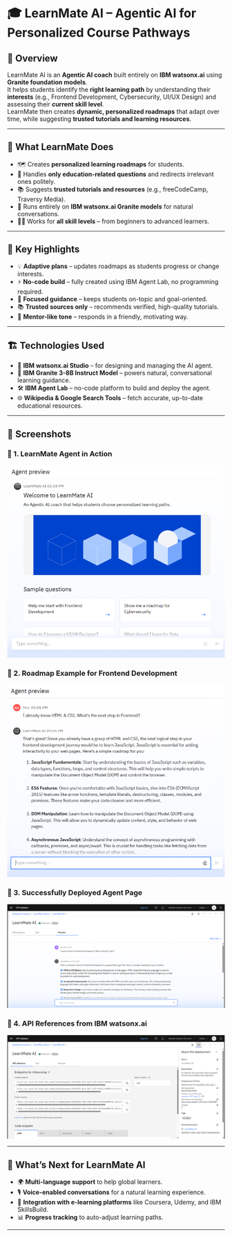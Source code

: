 # 🎓 LearnMate AI – Agentic AI for Personalized Course Pathways

## 📖 Overview
LearnMate AI is an **Agentic AI coach** built entirely on **IBM watsonx.ai** using **Granite foundation models**.  
It helps students identify the **right learning path** by understanding their **interests** (e.g., Frontend Development, Cybersecurity, UI/UX Design) and assessing their **current skill level**.  
LearnMate then creates **dynamic, personalized roadmaps** that adapt over time, while suggesting **trusted tutorials and learning resources**.

---

## 🚀 What LearnMate Does
- 🗺 Creates **personalized learning roadmaps** for students.  
- 🎯 Handles **only education-related questions** and redirects irrelevant ones politely.  
- 📚 Suggests **trusted tutorials and resources** (e.g., freeCodeCamp, Traversy Media).  
- 🤖 Runs entirely on **IBM watsonx.ai Granite models** for natural conversations.  
- 👩‍🏫 Works for **all skill levels** – from beginners to advanced learners.

---

## 🌟 Key Highlights
- 💡 **Adaptive plans** – updates roadmaps as students progress or change interests.  
- ⚡ **No-code build** – fully created using IBM Agent Lab, no programming required.  
- 🎯 **Focused guidance** – keeps students on-topic and goal-oriented.  
- 📚 **Trusted sources only** – recommends verified, high-quality tutorials.  
- 🤝 **Mentor-like tone** – responds in a friendly, motivating way.

---

## 🏗 Technologies Used
- 🧠 **IBM watsonx.ai Studio** – for designing and managing the AI agent.  
- 🤖 **IBM Granite 3-8B Instruct Model** – powers natural, conversational learning guidance.  
- 🛠 **IBM Agent Lab** – no-code platform to build and deploy the agent.  
- 🌐 **Wikipedia & Google Search Tools** – fetch accurate, up-to-date educational resources.

---

## 📸 Screenshots

### 🔹 1. LearnMate Agent in Action
![LearnMate Chat Demo](Screenshots/agent-chat.png)

### 🔹 2. Roadmap Example for Frontend Development
![Roadmap Screenshot](Screenshots/roadmap-example.png)

### 🔹 3. Successfully Deployed Agent Page
![Deployment Screenshot](Screenshots/deployment-success.png)

### 🔹 4. API References from IBM watsonx.ai
![API Reference Screenshot](Screenshots/api-reference.png)

---

## 🚀 What’s Next for LearnMate AI
- 🌍 **Multi-language support** to help global learners.  
- 🎙 **Voice-enabled conversations** for a natural learning experience.  
- 📂 **Integration with e-learning platforms** like Coursera, Udemy, and IBM SkillsBuild.  
- 📊 **Progress tracking** to auto-adjust learning paths.

---




